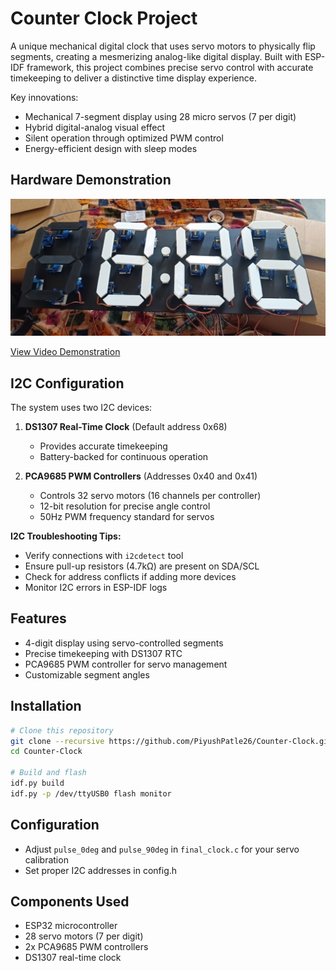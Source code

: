 # Counter Clock Project

A unique mechanical digital clock that uses servo motors to physically flip segments, creating a mesmerizing analog-like digital display. Built with ESP-IDF framework, this project combines precise servo control with accurate timekeeping to deliver a distinctive time display experience.

Key innovations:
- Mechanical 7-segment display using 28 micro servos (7 per digit)
- Hybrid digital-analog visual effect
- Silent operation through optimized PWM control
- Energy-efficient design with sleep modes

## Hardware Demonstration

![Working Clock](assets/clock1.jpeg)

[View Video Demonstration](assets/clock.mp4)

## I2C Configuration

The system uses two I2C devices:
1. **DS1307 Real-Time Clock** (Default address 0x68)
   - Provides accurate timekeeping
   - Battery-backed for continuous operation

2. **PCA9685 PWM Controllers** (Addresses 0x40 and 0x41)
   - Controls 32 servo motors (16 channels per controller)
   - 12-bit resolution for precise angle control
   - 50Hz PWM frequency standard for servos

**I2C Troubleshooting Tips:**
- Verify connections with `i2cdetect` tool
- Ensure pull-up resistors (4.7kΩ) are present on SDA/SCL
- Check for address conflicts if adding more devices
- Monitor I2C errors in ESP-IDF logs

## Features
- 4-digit display using servo-controlled segments
- Precise timekeeping with DS1307 RTC
- PCA9685 PWM controller for servo management
- Customizable segment angles

## Installation
```bash
# Clone this repository
git clone --recursive https://github.com/PiyushPatle26/Counter-Clock.git
cd Counter-Clock

# Build and flash
idf.py build
idf.py -p /dev/ttyUSB0 flash monitor
```

## Configuration
- Adjust `pulse_0deg` and `pulse_90deg` in `final_clock.c` for your servo calibration
- Set proper I2C addresses in config.h

## Components Used
- ESP32 microcontroller
- 28 servo motors (7 per digit)
- 2x PCA9685 PWM controllers
- DS1307 real-time clock